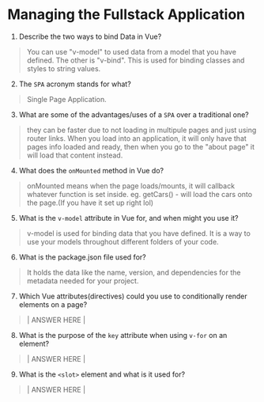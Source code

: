 # Managing the Fullstack Application

1. Describe the two ways to bind Data in Vue?

  > You can use "v-model" to used data from a model that you have defined. The other is "v-bind". This is used for binding classes and styles to string values.

2. The `SPA` acronym stands for what?

  > Single Page Application.

3. What are some of the advantages/uses of a `SPA` over a traditional one?

  > they can be faster due to not loading in multipule pages and just using router links. When you load into an application, it will only have that pages info loaded and ready, then when you go to the "about page" it will load that content instead.

4. What does the `onMounted` method in Vue do?

  > onMounted means when the page loads/mounts, it will callback whatever function is set inside. eg. getCars() - will load the cars onto the page.(If you have it set up right lol)

5. What is the `v-model` attribute in Vue for, and when might you use it?

  > v-model is used for binding data that you have defined. It is a way to use your models throughout different folders of your code.

6. What is the package.json file used for?

  > It holds the data like the name, version, and dependencies for the metadata needed for your project.

7. Which Vue attributes(directives) could you use to conditionally render elements on a page?

  > | ANSWER HERE |

8. What is the purpose of the `key` attribute when using `v-for` on an element?

  > | ANSWER HERE |

9. What is the `<slot>` element and what is it used for?

  > | ANSWER HERE |
